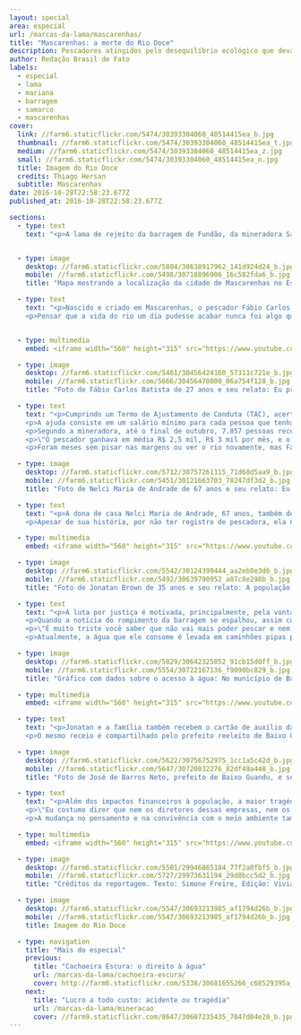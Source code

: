 ```yaml
---
layout: special
area: especial
url: /marcas-da-lama/mascarenhas/
title: "Mascarenhas: a morte do Rio Doce"
description: Pescadores atingidos pelo desequilíbrio ecológico que devastou o rio e seus afluentes continuam sem a sua principal fonte de renda
author: Redação Brasil de Fato
labels:
  - especial
  - lama
  - mariana
  - barragem
  - samarco
  - mascarenhas
cover:
  link: //farm6.staticflickr.com/5474/30393304060_48514415ea_b.jpg
  thumbnail: //farm6.staticflickr.com/5474/30393304060_48514415ea_t.jpg
  medium: //farm6.staticflickr.com/5474/30393304060_48514415ea_z.jpg
  small: //farm6.staticflickr.com/5474/30393304060_48514415ea_n.jpg
  title: Imagem do Rio Doce
  credits: Thiago Hersan
  subtitle: Mascarenhas
date: 2016-10-28T22:58:23.677Z
published_at: 2016-10-28T22:58:23.677Z

sections:
  - type: text
    text: "<p>A lama de rejeito da barragem de Fundão, da mineradora Samarco (pertencente à Vale S.A. e BHP Billiton), chegou no estado do Espírito Santo no dia 16 de novembro. A comunidade de Mascarenhas, no município de Baixo Guandu, foi uma das primeiras atingidas no estado capixaba.</p><p>Com a principal fonte de renda sendo a atividade pesqueira, a tragédia socioambiental mudou radicalmente a região. Hoje, o que se vê são redes de pesca amontoadas, trabalhadores e trabalhadoras em busca de alternativas para sobrevivência, além da constatação, repetida em diversos relatos, de que: \"o Rio Doce morreu\". </p>"


  - type: image
    desktop: //farm6.staticflickr.com/5804/30638917962_141d924d24_b.jpg
    mobile: //farm6.staticflickr.com/5498/30718896906_16c582fda6_b.jpg
    title: "Mapa mostrando a localização da cidade de Mascarenhas no Espírito Santo em relação à barragem de Fundão em Minas Gerais"

  - type: text
    text: "<p>Nascido e criado em Mascarenhas, o pescador Fábio Carlos Batista, 37 anos, sempre teve na rotina as aventuras pelo Rio Doce. Pescando desde os 12 anos de idade, a paixão pela profissão foi passada de pai para filho. Antes da tragédia, era o que ele buscava ensinar para a filha, levando a menina para a beira do rio sempre que possível.</p>
    <p>Pensar que a vida do rio um dia pudesse acabar nunca foi algo que passou pela cabeça do pescador. Foi preciso ir até às margens e presenciar a lama correndo para acreditar na veracidade do que, até então, eram notícias e rumores. A diferença na cor da água e a velocidade da enxurrada lamacenta confirmaram os receios de que tudo poderia ir embora.</p>"


  - type: multimedia
    embed: <iframe width="560" height="315" src="https://www.youtube.com/embed/W7tWVzFeQ5M" frameborder="0" allowfullscreen></iframe>

  - type: image
    desktop: //farm6.staticflickr.com/5461/30456424160_57311c721e_b.jpg
    mobile: //farm6.staticflickr.com/5666/30456470000_06a754f128_b.jpg
    title: "Foto de Fábio Carlos Batista de 27 anos e seu relato: Eu preferia o rio correndo normal, sem dano nenhum, do que estar recebendo esse dinheiro da Samarco"

  - type: text
    text: "<p>Cumprindo um Termo de Ajustamento de Conduta (TAC), acertado com os Ministérios Públicos do Trabalho dos estados de Minas Gerais e do Espírito Santo, a Samarco distribuiu cartões de auxílio financeiro às famílias que tiveram suas rendas afetadas pelo rompimento da barragem.</p>
    <p>A ajuda consiste em um salário mínimo para cada pessoa que tenha perdido renda na família, além de 20% deste valor por cada membro dependente. Também é repassada a quantia equivalente a uma cesta básica.</p>
    <p>Segundo a mineradora, até o final de outubro, 7.857 pessoas recebiam o auxílio; Fábio estava entre estes. Ele relata que a garantia do recebimento ocorreu só após muita pressão, quando a empresa visitou a comunidade de Mascarenhas, fez o cadastro de algumas famílias e distribuiu o cartão. Apesar disso, as dificuldades econômicas ainda são vividas por sua família, e o trabalho de ajudante de pedreiro foi a alternativa que ele encontrou para complementar a renda.</p>
    <p>\"O pescador ganhava em média R$ 2,5 mil, R$ 3 mil por mês, e o cartão hoje é de R$ 1,3 mil a R$ 1,5 mil. Só que uma compra no mercado não fica menos de R$ 800. Então, o pessoal sofre muito com isso. A Samarco fala em indenização, mas, até hoje, não teve nada constatado. Por enquanto, só o cartão está na ativa e, mesmo assim, muita gente ficou prejudicado com o cartão. E tem gente que vivia da pesca aqui, pescador de carteira que não obteve o cartão. A gente nem entendeu como foi feita essa análise\", relata.</p>
    <p>Foram meses sem pisar nas margens ou ver o rio novamente, mas Fábio aceitou o convite da reportagem para visitar o local em que dedicou tantos momentos da vida. O olhar foi de esperança, de quem acredita que um dia o rio possa se recuperar. Das marcas que a lama deixou, ele resume: \"destruição e uma revolta muito grande, porque é uma tragédia que poderia ter sido evitada\". (Ver capítulo 2)</p>"

  - type: image
    desktop: //farm6.staticflickr.com/5712/30757261115_71d68d5aa9_b.jpg
    mobile: //farm6.staticflickr.com/5451/30121663703_78247df3d2_b.jpg
    title: "Foto de Nelci Maria de Andrade de 67 anos e seu relato: Eu estou sentindo falta do Rio Doce. A gente não vai vê-lo nunca mais. Só se for um milagre."

  - type: text
    text: "<p>A dona de casa Nelci Maria de Andrade, 67 anos, também dependia do rio. Trabalhando na roça desde criança, ela guarda recordações da pesca, com a qual sustentou sua família por anos. Morando sozinha e recebendo um salário mínimo de aposentadoria, agora, os custos de vida aumentaram: já não é mais possível pescar para se alimentar e nem aproveitar a água do rio para beber.</p>
    <p>Apesar de sua história, por não ter registro de pescadora, ela não recebe o cartão auxílio da Samarco. \"Hoje nós não temos mais onde pegar um peixe, não tem onde beber uma água, não tem mais onde ir para lazer, para tomar um banho. Não tem mais nada, acabou\", lamenta.</p>"

  - type: multimedia
    embed: <iframe width="560" height="315" src="https://www.youtube.com/embed/7rlv5I7_VwY" frameborder="0" allowfullscreen></iframe>

  - type: image
    desktop: //farm6.staticflickr.com/5542/30124399444_aa2eb8e3d6_b.jpg
    mobile: //farm6.staticflickr.com/5492/30639790952_a87c8e298b_b.jpg
    title: "Foto de Jonatan Brown de 35 anos e seu relato: A população quer justiça."

  - type: text
    text: "<p>A luta por justiça é motivada, principalmente, pela vontade de recuperar a vida que se tinha antes da lama. \"Há um ano a água estava bem limpa, cristalina. Você podia pegar na mão que não via. Hoje, é tudo diferente\", relembra o pescador Jonatan Brown, 34 anos.</p>
    <p>Quando a notícia do rompimento da barragem se espalhou, assim como muitos pescadores da região, ele passou horas no rio para tentar pescar o que pudesse antes que a lama chegasse e devastasse tudo.</p>
    <p>\"É muito triste você saber que não vai mais poder pescar e nem tomar um banho no rio, e nem consumir dele, porque está impróprio para consumo\", diz.</p>
    <p>Atualmente, a água que ele consome é levada em caminhões pipas para a comunidade. Ninguém da família confia na água que chega pelo encanamento. \"A uns tempos atrás, a minha esposa ferveu a água e a borda da panela estava tipo manchada de ferrugem\", conta.</p>"

  - type: image
    desktop: //farm6.staticflickr.com/5829/30642325052_91cb15d0ff_b.jpg
    mobile: //farm6.staticflickr.com/5554/30722167136_f9090bc829_b.jpg
    title: "Gráfico com dados sobre o acesso à água: No município de Baixo Guandu: 80,9% da população tem abastecimento de água e 17,4% usa água de poço. Em Colatina, 87,6% têm abastecimento de água e 11,2% usam água de poço. Em Linhares, 84,4% têm abastecimento de água e 13,6% usam água de poço. Fonte: IJSN, 2010."

  - type: multimedia
    embed: <iframe width="560" height="315" src="https://www.youtube.com/embed/Fnc-za_A6ao" frameborder="0" allowfullscreen></iframe>

  - type: text
    text: "<p>Jonatan e a família também recebem o cartão de auxílio da Samarco. Para eles, o benefício só foi conquistado às custas de protestos que pressionaram a empresa, como o bloqueio dos trilhos de trem na região. No entanto, ele afirma que o futuro é incerto, uma vez que não se sabe até quando o cartão estará disponível ou se um dia o rio vai se recuperar e estar próprio para a pesca.</p>
    <p>O mesmo receio é compartilhado pelo prefeito reeleito de Baixo Guandu, José de Barros Neto (PCdoB). \"Aqui em Guandu, eles [Samarco] distribuíram alguns cartões, que, de certa forma, até ajudaram a economia a sobreviver diante dessa crise que a gente vive. Não há como negar isso. São quase R$ 1 milhão distribuídos aqui entre a nossa população, para pescadores e não pescadores atingidos direta e indiretamente por essa tragédia. Mas a gente sabe que esse benefício vai cessar e também que ele não representa a realidade das famílias. Algumas recebiam mais de R$ 3 mil ou R$ 4 mil e, agora, estão recebendo R$ 1 mil e pouco por mês; o que é só um paliativo\", argumenta.</p>"

  - type: image
    desktop: //farm6.staticflickr.com/5622/30756752975_1cc1a5c42d_b.jpg
    mobile: //farm6.staticflickr.com/5647/30720032276_82df49a448_b.jpg
    title: "Foto de José de Barros Neto, prefeito de Baixo Guandu, e seu relato: O que nos importa, e o que a gente sempre está cobrando, é que isso não pode entrar no rol dos tantos casos no Brasil e no mundo que caíram na impunidade"

  - type: text
    text: "<p>Além dos impactos financeiros à população, a maior tragédia socioambiental do país deixou no município a convicção de que o mundo é dominado pelo capital e pelos interesses de uma minoria, em detrimento dos interesses da maioria das pessoas, da proteção do meio ambiente e dos animais, aponta José de Barros Neto.</p>
    <p>\"Eu costumo dizer que nem os diretores dessas empresas, nem os funcionários que os defendem com unhas e dentes para manter seus empregos e o funcionamento dos negócios, não sabem que [eles mesmos] não têm importância. Eles são só peças que estão atuando naquele momento, naquela hora. Para o capital, eles não têm nenhuma importância. O diretor da Samarco à época do crime ambiental já não é o mesmo hoje, já foi trocado. Eles são peças que vão trocando\", critica.</p>
    <p>A mudança no pensamento e na convivência com o meio ambiente também é algo que mudou na comunidade atingida. \"A tragédia reforça nossa convicção de que nós temos que mudar muita coisa nesse mundo se a gente quiser viver um pouco mais de tempo aqui no planeta\", opina o prefeito de Baixo Guandu.</p>"  

  - type: multimedia
    embed: <iframe width="560" height="315" src="https://www.youtube.com/embed/7cPx00ESy3k" frameborder="0" allowfullscreen></iframe>   

  - type: image
    desktop: //farm6.staticflickr.com/5501/29946865184_77f2a0fbf5_b.jpg
    mobile: //farm6.staticflickr.com/5727/29973631194_29d8bcc5d2_b.jpg
    title: "Créditos da reportagem. Texto: Simone Freire, Edição: Viviana Fernandes, Vídeo e Foto: José Eduardo Bernardes e Guilherme Weimann, Arte: Wilcker Morais"

  - type: image
    desktop: //farm6.staticflickr.com/5547/30693213985_af1794d26b_b.jpg
    mobile: //farm6.staticflickr.com/5547/30693213985_af1794d26b_b.jpg
    title: Imagem do Rio Doce

  - type: navigation
    title: "Mais do especial"
    previous:
      title: "Cachoeira Escura: o direito à água"
      url: /marcas-da-lama/cachoeira-escura/
      cover: http://farm6.staticflickr.com/5338/30681655266_c68529395a_z.jpg
    next:
      title: "Lucro a todo custo: acidente ou tragédia"
      url: /marcas-da-lama/mineracao
      cover: //farm9.staticflickr.com/8647/30607235435_7847d04e20_b.jpg
---
```

